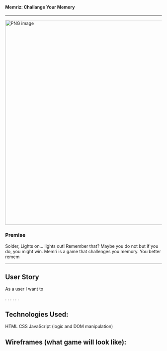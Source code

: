 #### Memriz: Challange Your Memory

---

<img width="656" alt="PNG image" src="https://user-images.githubusercontent.com/44327404/169831231-2dad25e6-2885-4f22-b3a2-ae03b03ec6f4.png">

### Premise

Solder, 
Lights on... lights out! Remember that? Maybe you do not but if you do, you might win. Memri is a game that challenges you memory. You better remem


---

## User Story
As a user I want to

.
.
.
.
.
.

## Technologies Used:
HTML
CSS
JavaScript (logic and DOM manipulation)

## Wireframes (what game will look like):
